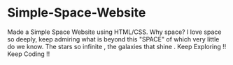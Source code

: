 # Simple-Space-Website
Made a Simple Space Website using HTML/CSS. 
Why space? 
I love space so deeply, keep admiring what is beyond this "SPACE" of which very little do we know. 
The stars so infinite , the galaxies that shine . 
Keep Exploring !! 
Keep Coding !! 
